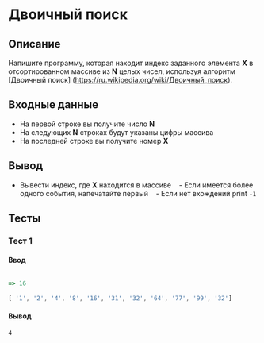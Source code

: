 # Двоичный поиск

## Описание
Напишите программу, которая находит индекс заданного элемента **X** в отсортированном массиве из **N** целых чисел, используя алгоритм [Двоичный поиск] (https://ru.wikipedia.org/wiki/Двоичный_поиск).

## Входные данные
- На первой строке вы получите число **N**
- На следующих **N** строках будут указаны цифры массива
- На последней строке вы получите номер **X**

## Вывод
- Вывести индекс, где **X** находится в массиве
   - Если имеется более одного события, напечатайте первый
   - Если нет вхождений print `-1`

## Тесты

### Тест 1

#### Ввод
```js

=> 16
 
[ '1', '2', '4', '8', '16', '31', '32', '64', '77', '99', '32']
```

#### Вывод
```
4
```
